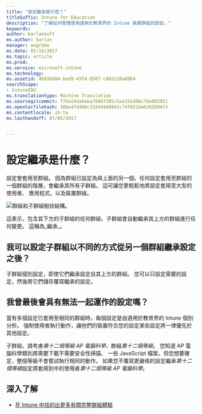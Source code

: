 ```yaml
---
title: "設定繼承是什麼？"
titleSuffix: Intune for Education
description: "了解如何管理使用適用於教育界的 Intune 裝置群組的設定。"
keywords: 
author: barlanmsft
ms.author: barlan
manager: angrobe
ms.date: 05/10/2017
ms.topic: article
ms.prod: 
ms.service: microsoft-intune
ms.technology: 
ms.assetid: 4b69b884-bed9-43f4-8507-c802228a8804
searchScope:
- IntuneEDU
ms.translationtype: Machine Translation
ms.sourcegitcommit: f76a24da64ea7688f385c5ea15a368c76e982951
ms.openlocfilehash: 388e4f4468c3184d4dd941c74f8524a6302694f3
ms.contentlocale: zh-tw
ms.lasthandoff: 07/05/2017


---
```


# <a name="what-is-settings-inheritance"></a>設定繼承是什麼？

設定會套用至群組。 因為群組已設定為與上面的另一個，任何設定套用至群組的一個群組的階層，會繼承其所有子群組。 這可讓您更輕鬆地將設定套用至大型的使用者、 應用程式，以及裝置群組。

  ![群組和子群組樹狀結構。](./media/groups-002-inheritance.png)

這表示，包含其下方的子群組的任何群組，子群組會自動繼承其上方的群組進行任何變更。 這稱為_繼承_。

## <a name="can-i-configure-subgroups-differently-after-inheriting-settings-from-another-group"></a>我可以設定子群組以不同的方式從另一個群組繼承設定之後？

子群組個別設定，即使它們繼承設定自其上方的群組。 您可以只設定需要的設定，然後將它們儲存覆寫繼承的設定。

## <a name="can-i-ever-end-up-with-settings-that-do-not-work-together"></a>我曾最後會具有無法一起運作的設定嗎？

當有多個設定已套用至相同的群組時，每個設定是由適用於教育界的 Intune 個別分析。 強制使用者執行動作，讓他們的裝置符合您的設定某些設定將一律優先於其他設定。

子群組，請考慮*第十二個等級 AP 電腦科學*，群組*第十二個等級*。 您知道 AP 電腦科學類別將需要下載不需要安全性掃描、 一些 JavaScript 檔案，但您想要確定，整個等級不會嘗試執行相同的動作。 如果您不覆寫更嚴格的設定繼承*第十二個等級*設定將套用到中的使用者*第十二個等級 AP 電腦科學*。

## <a name="find-out-more"></a>深入了解

  - [在 Intune 中找的出更多有關完整群組體驗](https://docs.microsoft.com/intune/deploy-use/use-groups-to-manage-users-and-devices-with-microsoft-intune)

